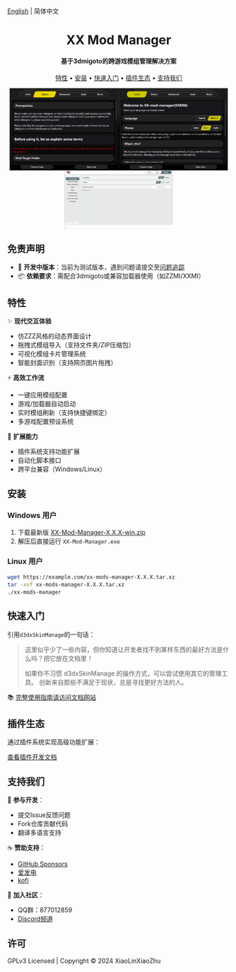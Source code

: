 [English](readme-en.md) | 简体中文

<h1 align="center">XX Mod Manager</h1>
<h4 align="center">基于3dmigoto的跨游戏模组管理解决方案</h4>
<p align="center">
  <a href="#特性">特性</a> •
  <a href="#安装">安装</a> •
  <a href="#快速入门">快速入门</a> •
  <a href="#插件生态">插件生态</a> •
  <a href="#支持我们">支持我们</a>
</p>

<div align="center" style="display: flex; flex-wrap: wrap; justify-content: center;">
  <img src="readme/1.png" alt="界面预览" width="49%">
  <img src="readme/2.png" alt="模组管理" width="49%">
  <img src="readme/3.png" alt="预设系统" width="49%">
</div>

## 免责声明
- 🚧 **开发中版本**：当前为测试版本，遇到问题请提交至[问题追踪](https://github.com/XiaoLinXiaoZhu/XX-Mod-Manager/issues)
- 📦 **依赖要求**：需配合3dmigoto或兼容加载器使用（如ZZMI/XXMI）

## 特性

✨ **现代交互体验**
- 仿ZZZ风格的动态界面设计
- 拖拽式模组导入（支持文件夹/ZIP压缩包）
- 可视化模组卡片管理系统
- 智能封面识别（支持网页图片拖拽）

⚡ **高效工作流**
- 一键应用模组配置
- 游戏/加载器自动启动
- 实时模组刷新（支持快捷键绑定）
- 多游戏配置预设系统

🔌 **扩展能力**
- 插件系统支持功能扩展
- 自动化脚本接口
- 跨平台兼容（Windows/Linux）

## 安装

### Windows 用户
1. 下载最新版 [XX-Mod-Manager-X.X.X-win.zip](https://github.com/XiaoLinXiaoZhu/XX-Mod-Manager/releases)
2. 解压后直接运行 `XX-Mod-Manager.exe`

### Linux 用户
```bash
wget https://example.com/xx-mods-manager-X.X.X.tar.xz
tar -xvf xx-mods-manager-X.X.X.tar.xz
./xx-mods-manager
```

## 快速入门

引用`d3dxSkinManage`的一句话：
> 这里似乎少了一些内容，但你知道让开发者找不到某样东西的最好方法是什么吗？把它放在文档里！
> 
> 如果你不习惯 d3dxSkinManage 的操作方式，可以尝试使用其它的管理工具。
> 创新来自那些不满足于现状，总是寻找更好方法的人。


📚 [完整使用指南请访问文档网站](https://xiaolinxiaozhu.github.io/XX-Mod-Manager/)

## 插件生态

通过插件系统实现高级功能扩展：

[查看插件开发文档](https://xiaolinxiaozhu.github.io/XX-Mod-Manager/plugins)

## 支持我们

🤝 **参与开发**：
- 提交Issue反馈问题
- Fork仓库贡献代码
- 翻译多语言支持

☕ **赞助支持**：
- [GitHub Sponsors](https://github.com/sponsors/XiaoLinXiaoZhu)
- [爱发电](https://afdian.com/a/oopstisfic)
- [kofi](https://ko-fi.com/helloxlxz)

📢 **加入社区**：
- QQ群：877012859
- [Discord频道](https://discord.gg/HcJaCDHYxH)

## 许可
GPLv3 Licensed | Copyright © 2024 XiaoLinXiaoZhu 